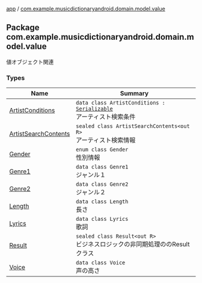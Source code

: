 [app](../index.md) / [com.example.musicdictionaryandroid.domain.model.value](./index.md)

## Package com.example.musicdictionaryandroid.domain.model.value

値オブジェクト関連

### Types

| Name | Summary |
|---|---|
| [ArtistConditions](-artist-conditions/index.md) | `data class ArtistConditions : `[`Serializable`](https://developer.android.com/reference/java/io/Serializable.html)<br>アーティスト検索条件 |
| [ArtistSearchContents](-artist-search-contents/index.md) | `sealed class ArtistSearchContents<out R>`<br>アーティスト検索情報 |
| [Gender](-gender/index.md) | `enum class Gender`<br>性別情報 |
| [Genre1](-genre1/index.md) | `data class Genre1`<br>ジャンル１ |
| [Genre2](-genre2/index.md) | `data class Genre2`<br>ジャンル２ |
| [Length](-length/index.md) | `data class Length`<br>長さ |
| [Lyrics](-lyrics/index.md) | `data class Lyrics`<br>歌詞 |
| [Result](-result/index.md) | `sealed class Result<out R>`<br>ビジネスロジックの非同期処理ののResultクラス |
| [Voice](-voice/index.md) | `data class Voice`<br>声の高さ |
